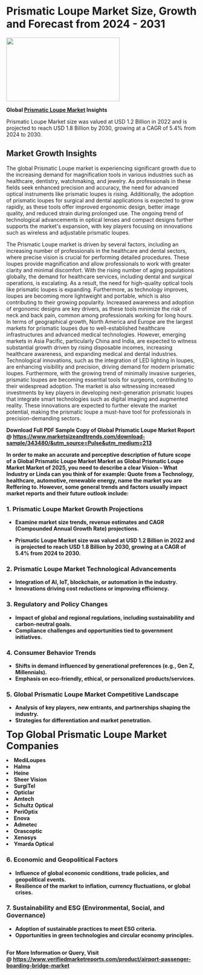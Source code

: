 <H1>Prismatic Loupe Market Size, Growth and Forecast from 2024 - 2031</H1><img class="aligncenter size-medium wp-image-584254" src="https://thirdeyenews.in/wp-content/uploads/2024/09/Global-Market-Research-300x168.jpeg" alt="" width="300" height="168" /><p><strong>Global&nbsp;<a href="https://www.marketsizeandtrends.com/download-sample/343480/&amp;utm_source=Pulse&amp;utm_medium=213">Prismatic Loupe Market</a> Insights</strong></p><p>Prismatic Loupe Market size was valued at USD 1.2 Billion in 2022 and is projected to reach USD 1.8 Billion by 2030, growing at a CAGR of 5.4% from 2024 to 2030.</p><p><h2>Market Growth Insights</h2> <p>The global Prismatic Loupe market is experiencing significant growth due to the increasing demand for magnification tools in various industries such as healthcare, dentistry, watchmaking, and jewelry. As professionals in these fields seek enhanced precision and accuracy, the need for advanced optical instruments like prismatic loupes is rising. Additionally, the adoption of prismatic loupes for surgical and dental applications is expected to grow rapidly, as these tools offer improved ergonomic design, better image quality, and reduced strain during prolonged use. The ongoing trend of technological advancements in optical lenses and compact designs further supports the market's expansion, with key players focusing on innovations such as wireless and adjustable prismatic loupes.</p> <p><strong></strong></p> <p>The Prismatic Loupe market is driven by several factors, including an increasing number of professionals in the healthcare and dental sectors, where precise vision is crucial for performing detailed procedures. These loupes provide magnification and allow professionals to work with greater clarity and minimal discomfort. With the rising number of aging populations globally, the demand for healthcare services, including dental and surgical operations, is escalating. As a result, the need for high-quality optical tools like prismatic loupes is expanding. Furthermore, as technology improves, loupes are becoming more lightweight and portable, which is also contributing to their growing popularity. Increased awareness and adoption of ergonomic designs are key drivers, as these tools minimize the risk of neck and back pain, common among professionals working for long hours. In terms of geographical growth, North America and Europe are the largest markets for prismatic loupes due to well-established healthcare infrastructures and advanced medical technologies. However, emerging markets in Asia Pacific, particularly China and India, are expected to witness substantial growth driven by rising disposable incomes, increasing healthcare awareness, and expanding medical and dental industries. Technological innovations, such as the integration of LED lighting in loupes, are enhancing visibility and precision, driving demand for modern prismatic loupes. Furthermore, with the growing trend of minimally invasive surgeries, prismatic loupes are becoming essential tools for surgeons, contributing to their widespread adoption. The market is also witnessing increased investments by key players in developing next-generation prismatic loupes that integrate smart technologies such as digital imaging and augmented reality. These innovations are expected to further elevate the market potential, making the prismatic loupe a must-have tool for professionals in precision-demanding sectors. <p><strong></p><p><span class=""><strong>Download Full PDF Sample Copy of Global Prismatic Loupe Market Report</strong> @ <a href="https://www.marketsizeandtrends.com/download-sample/343480/&amp;utm_source=Pulse&amp;utm_medium=213" target="_blank">https://www.marketsizeandtrends.com/download-sample/343480/&amp;utm_source=Pulse&amp;utm_medium=213</a></span></p><p>In order to make an accurate and perceptive description of future scope of a Global&nbsp;Prismatic Loupe Market Market as Global&nbsp;Prismatic Loupe Market Market of 2025, you need to describe a clear Vision &ndash; What Industry or Linda can you think of for example: Quote from a Technology, healthcare, automotive, renewable energy, name the market you are Reffering to. However, some general trends and factors usually impact market reports and their future outlook include:</p><h3>1.&nbsp;<strong>Prismatic Loupe Market Growth Projections</strong></h3><ul><li>Examine market size trends, revenue estimates and CAGR (Compounded Annual Growth Rate) projections.</li><li><p>Prismatic Loupe Market size was valued at USD 1.2 Billion in 2022 and is projected to reach USD 1.8 Billion by 2030, growing at a CAGR of 5.4% from 2024 to 2030.</p></li></ul><h3>2.&nbsp;<strong>Prismatic Loupe Market Technological Advancements</strong></h3><ul><li>Integration of AI, IoT, blockchain, or automation in the industry.</li><li>Innovations driving cost reductions or improving efficiency.</li></ul><h3>3.&nbsp;<strong>Regulatory and Policy Changes</strong></h3><ul><li>Impact of global and regional regulations, including sustainability and carbon-neutral goals.</li><li>Compliance challenges and opportunities tied to government initiatives.</li></ul><h3>4.&nbsp;<strong>Consumer Behavior Trends</strong></h3><ul><li>Shifts in demand influenced by generational preferences (e.g., Gen Z, Millennials).</li><li>Emphasis on eco-friendly, ethical, or personalized products/services.</li></ul><h3>5.&nbsp;<strong>Global Prismatic Loupe Market Competitive Landscape</strong></h3><ul><li>Analysis of key players, new entrants, and partnerships shaping the industry.</li><li>Strategies for differentiation and market penetration.</li></ul><p data-pm-slice="1 1 []"><span style="color: inherit; font-family: inherit; font-size: 25px;">Top Global Prismatic Loupe Market Companies</span></p><div class="" data-test-id=""><p><li>MediLoupes</li><li> Halma</li><li> Heine</li><li> Sheer Vision</li><li> SurgiTel</li><li> Opticlar</li><li> Amtech</li><li> Schultz Optical</li><li> PeriOptix</li><li> Enova</li><li> Admetec</li><li> Orascoptic</li><li> Xenosys</li><li> Ymarda Optical</li></p></div><h3>6.&nbsp;<strong>Economic and Geopolitical Factors</strong></h3><ul><li>Influence of global economic conditions, trade policies, and geopolitical events.</li><li>Resilience of the market to inflation, currency fluctuations, or global crises.</li></ul><h3>7.&nbsp;<strong>Sustainability and ESG (Environmental, Social, and Governance)</strong></h3><ul><li>Adoption of sustainable practices to meet ESG criteria.</li><li>Opportunities in green technologies and circular economy principles.</li></ul><h2><strong style="font-size: 14px;">For More Information or Query, Visit @&nbsp;</strong><a style="background-color: #ffffff; font-size: 14px;" href="https://www.marketsizeandtrends.com/report/prismatic-loupe-market/" target="_blank">https://www.verifiedmarketreports.com/product/airport-passenger-boarding-bridge-market</a></h2>
